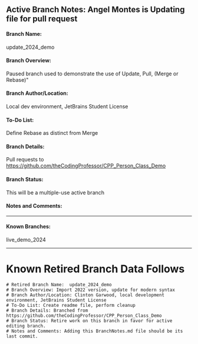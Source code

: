 
## Active Branch Notes: Angel Montes is Updating file for pull request
#### Branch Name:
update_2024_demo
#### Branch Overview:
Paused branch used to demonstrate the use of Update, Pull, (Merge or Rebase)"
#### Branch Author/Location:
Local dev environment, JetBrains Student License
#### To-Do List:
Define Rebase as distinct from Merge
#### Branch Details:
Pull requests to https://github.com/theCodingProfessor/CPP_Person_Class_Demo
#### Branch Status:
This will be a multiple-use active branch
#### Notes and Comments:

--- 
#### Known Branches:
live_demo_2024

---
# Known Retired Branch Data Follows
``` 
# Retired Branch Name:  update_2024_demo
# Branch Overview: Import 2022 version, update for modern syntax
# Branch Author/Location: Clinton Garwood, local development environment, JetBrains Student License
# To-Do List: Create readme file, perform cleanup
# Branch Details: Branched from https://github.com/theCodingProfessor/CPP_Person_Class_Demo
# Branch Status: Retire work on this branch in favor for active editing branch.
# Notes and Comments: Adding this BranchNotes.md file should be its last commit.
```
